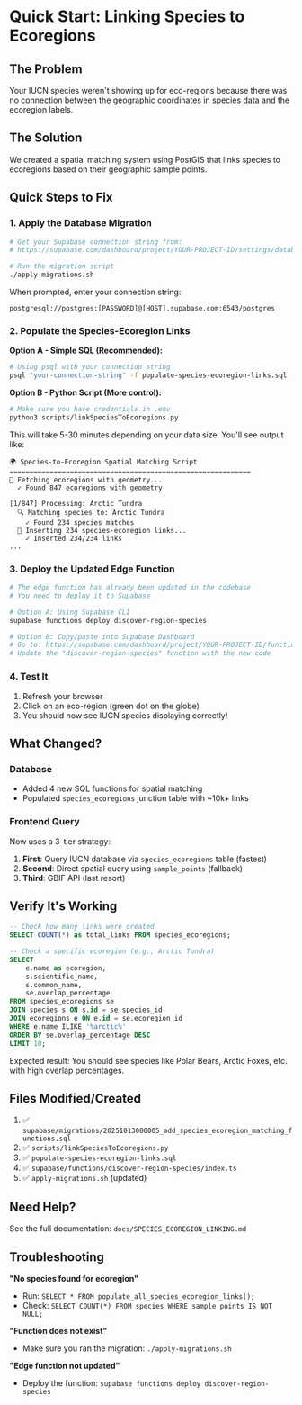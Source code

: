 # Quick Start: Linking Species to Ecoregions

## The Problem
Your IUCN species weren't showing up for eco-regions because there was no connection between the geographic coordinates in species data and the ecoregion labels.

## The Solution
We created a spatial matching system using PostGIS that links species to ecoregions based on their geographic sample points.

## Quick Steps to Fix

### 1. Apply the Database Migration

```bash
# Get your Supabase connection string from:
# https://supabase.com/dashboard/project/YOUR-PROJECT-ID/settings/database

# Run the migration script
./apply-migrations.sh
```

When prompted, enter your connection string:
```
postgresql://postgres:[PASSWORD]@[HOST].supabase.com:6543/postgres
```

### 2. Populate the Species-Ecoregion Links

**Option A - Simple SQL (Recommended):**

```bash
# Using psql with your connection string
psql "your-connection-string" -f populate-species-ecoregion-links.sql
```

**Option B - Python Script (More control):**

```bash
# Make sure you have credentials in .env
python3 scripts/linkSpeciesToEcoregions.py
```

This will take 5-30 minutes depending on your data size. You'll see output like:

```
🌍 Species-to-Ecoregion Spatial Matching Script
============================================================
📍 Fetching ecoregions with geometry...
  ✓ Found 847 ecoregions with geometry

[1/847] Processing: Arctic Tundra
  🔍 Matching species to: Arctic Tundra
    ✓ Found 234 species matches
  💾 Inserting 234 species-ecoregion links...
    ✓ Inserted 234/234 links
...
```

### 3. Deploy the Updated Edge Function

```bash
# The edge function has already been updated in the codebase
# You need to deploy it to Supabase

# Option A: Using Supabase CLI
supabase functions deploy discover-region-species

# Option B: Copy/paste into Supabase Dashboard
# Go to: https://supabase.com/dashboard/project/YOUR-PROJECT-ID/functions
# Update the "discover-region-species" function with the new code
```

### 4. Test It

1. Refresh your browser
2. Click on an eco-region (green dot on the globe)
3. You should now see IUCN species displaying correctly!

## What Changed?

### Database
- Added 4 new SQL functions for spatial matching
- Populated `species_ecoregions` junction table with ~10k+ links

### Frontend Query
Now uses a 3-tier strategy:
1. **First**: Query IUCN database via `species_ecoregions` table (fastest)
2. **Second**: Direct spatial query using `sample_points` (fallback)
3. **Third**: GBIF API (last resort)

## Verify It's Working

```sql
-- Check how many links were created
SELECT COUNT(*) as total_links FROM species_ecoregions;

-- Check a specific ecoregion (e.g., Arctic Tundra)
SELECT
    e.name as ecoregion,
    s.scientific_name,
    s.common_name,
    se.overlap_percentage
FROM species_ecoregions se
JOIN species s ON s.id = se.species_id
JOIN ecoregions e ON e.id = se.ecoregion_id
WHERE e.name ILIKE '%arctic%'
ORDER BY se.overlap_percentage DESC
LIMIT 10;
```

Expected result: You should see species like Polar Bears, Arctic Foxes, etc. with high overlap percentages.

## Files Modified/Created

1. ✅ `supabase/migrations/20251013000005_add_species_ecoregion_matching_functions.sql`
2. ✅ `scripts/linkSpeciesToEcoregions.py`
3. ✅ `populate-species-ecoregion-links.sql`
4. ✅ `supabase/functions/discover-region-species/index.ts`
5. ✅ `apply-migrations.sh` (updated)

## Need Help?

See the full documentation: `docs/SPECIES_ECOREGION_LINKING.md`

## Troubleshooting

**"No species found for ecoregion"**
- Run: `SELECT * FROM populate_all_species_ecoregion_links();`
- Check: `SELECT COUNT(*) FROM species WHERE sample_points IS NOT NULL;`

**"Function does not exist"**
- Make sure you ran the migration: `./apply-migrations.sh`

**"Edge function not updated"**
- Deploy the function: `supabase functions deploy discover-region-species`
